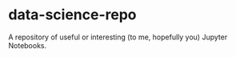 # data-science-repo

A repository of useful or interesting (to me, hopefully you) Jupyter Notebooks.
